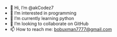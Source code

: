 - 👋 Hi, I’m @akCodez7
- 👀 I’m interested in programming 
- 🌱 I’m currently learning python
- 💞️ I’m looking to collaborate on GitHub
- 📫 How to reach me: bobuxman7777@gmail.com

<!---
akCodez7/akCodez7 is a ✨ special ✨ repository because its `README.md` (this file) appears on your GitHub profile.
You can click the Preview link to take a look at your changes.
--->

<!---
sike
--->

